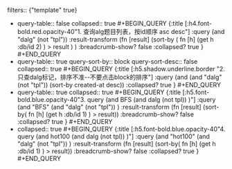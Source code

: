 filters:: {"template" true}

- query-table:: false
  collapsed:: true
  #+BEGIN_QUERY 
  {:title [:h4.font-bold.red.opacity-40"1. 查询alg题目列表，按id顺序 asc desc"]
  :query (and "dalg" (not "tpl")) 
  :result-transform (fn [result]
                          (sort-by (  fn [h]
                                    (get h :db/id 2) ) > result
                           ) )
  :breadcrumb-show? false
   :collapsed? true
  }
  #+END_QUERY
- query-table:: true
  query-sort-by:: block
  query-sort-desc:: false
  collapsed:: true
  #+BEGIN_QUERY
   {:title  [:h5.shadow.underline.border "2. 只查dalg标记，排序不准--不要点击block的排序"]
     :query (and (and "dalg" (not "tpl"))  (sort-by created-at desc))
     :collapsed? true
  }
  #+END_QUERY
- query-table:: true
  collapsed:: true
  #+BEGIN_QUERY 
  {:title [:h5.font-bold.blue.opacity-40"3. query (and BFS (and dalg (not  tpl)) )"]
  :query (and "BFS" (and "dalg" (not  "tpl")) )
  :result-transform (fn [result]
                          (sort-by(  fn [h]
                                    (get h :db/id 1)  ) > result))
  :breadcrumb-show?  false
  :collapsed? true
  }
  #+END_QUERY
- collapsed:: true
  #+BEGIN_QUERY 
  {:title [:h5.font-bold.blue.opacity-40"4. query (and hot100 (and dalg (not  tpl)) )"]
  :query (and "hot100" (and "dalg" (not  "tpl")) )
  :result-transform (fn [result]
                          (sort-by(  fn [h]
                                    (get h :db/id 1)  ) > result))
  :breadcrumb-show?  false
  :collapsed? true
  }
  #+END_QUERY